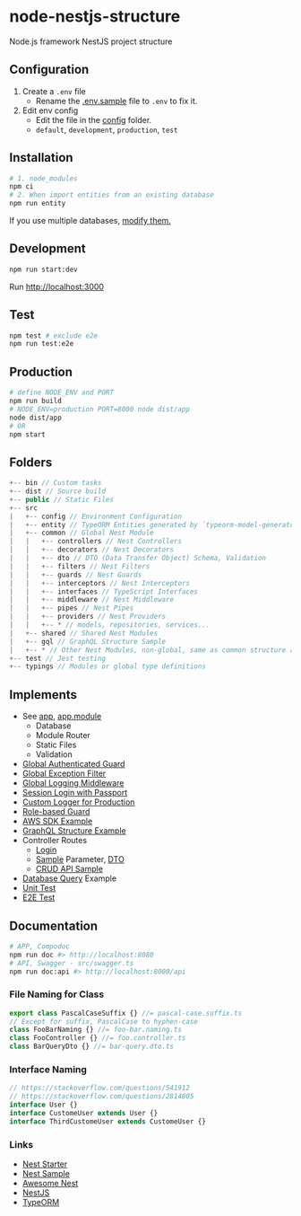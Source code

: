 # node-nestjs-structure

Node.js framework NestJS project structure

## Configuration

1. Create a `.env` file
    - Rename the [.env.sample](.env.sample) file to `.env` to fix it.
2. Edit env config
    - Edit the file in the [config](src/config) folder.
    - `default`, `development`, `production`, `test`

## Installation

```sh
# 1. node_modules
npm ci
# 2. When import entities from an existing database
npm run entity
```

If you use multiple databases, [modify them.](bin/entity.js#L45)

## Development

```sh
npm run start:dev
```

Run [http://localhost:3000](http://localhost:3000)

## Test

```sh
npm test # exclude e2e
npm run test:e2e
```

## Production

```sh
# define NODE_ENV and PORT
npm run build
# NODE_ENV=production PORT=8000 node dist/app
node dist/app
# OR
npm start
```

## Folders

```js
+-- bin // Custom tasks
+-- dist // Source build
+-- public // Static Files
+-- src
|   +-- config // Environment Configuration
|   +-- entity // TypeORM Entities generated by `typeorm-model-generator` module
|   +-- common // Global Nest Module
|   |   +-- controllers // Nest Controllers
|   |   +-- decorators // Nest Decorators
|   |   +-- dto // DTO (Data Transfer Object) Schema, Validation
|   |   +-- filters // Nest Filters
|   |   +-- guards // Nest Guards
|   |   +-- interceptors // Nest Interceptors
|   |   +-- interfaces // TypeScript Interfaces
|   |   +-- middleware // Nest Middleware
|   |   +-- pipes // Nest Pipes
|   |   +-- providers // Nest Providers
|   |   +-- * // models, repositories, services...
|   +-- shared // Shared Nest Modules
|   +-- gql // GraphQL Structure Sample
|   +-- * // Other Nest Modules, non-global, same as common structure above
+-- test // Jest testing
+-- typings // Modules or global type definitions
```

## Implements

- See [app](src/app.ts), [app.module](src/app.module.ts)
  - Database
  - Module Router
  - Static Files
  - Validation
- [Global Authenticated Guard](src/common/guards/authenticated.guard.ts)
- [Global Exception Filter](src/common/filters/exceptions.filter.ts)
- [Global Logging Middleware](src/common/middleware/logger.middleware.ts)
- [Session Login with Passport](src/base/providers/local.strategy.ts)
- [Custom Logger for Production](src/common/providers/custom-logger.service.ts)
- [Role-based Guard](src/common/guards/roles.guard.ts)
- [AWS SDK Example](src/aws)
- [GraphQL Structure Example](src/gql)
- Controller Routes
  - [Login](src/base/controllers/login.controller.ts)
  - [Sample](src/sample/controllers/sample.controller.ts) Parameter, [DTO](src/sample/dto/sample.dto.ts)
  - [CRUD API Sample](src/sample/controllers/crud.controller.ts)
- [Database Query](src/sample/providers/database.service.ts) Example
- [Unit Test](src/sample/providers/crud.service.spec.ts)
- [E2E Test](test/e2e)

## Documentation

```sh
# APP, Compodoc
npm run doc #> http://localhost:8080
# API, Swagger - src/swagger.ts
npm run doc:api #> http://localhost:8000/api
```

### File Naming for Class

```ts
export class PascalCaseSuffix {} //= pascal-case.suffix.ts
// Except for suffix, PascalCase to hyphen-case
class FooBarNaming {} //= foo-bar.naming.ts
class FooController {} //= foo.controller.ts
class BarQueryDto {} //= bar-query.dto.ts
```

### Interface Naming

```ts
// https://stackoverflow.com/questions/541912
// https://stackoverflow.com/questions/2814805
interface User {}
interface CustomeUser extends User {}
interface ThirdCustomeUser extends CustomeUser {}
```

### Links

- [Nest Starter](https://github.com/CatsMiaow/nestjs-starter)
- [Nest Sample](https://github.com/nestjs/nest/tree/master/sample)
- [Awesome Nest](https://github.com/juliandavidmr/awesome-nestjs)
- [NestJS](https://docs.nestjs.com)
- [TypeORM](https://typeorm.io)
